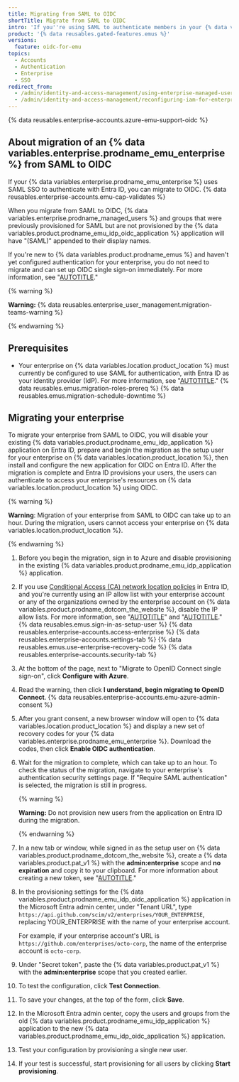 ```yaml
---
title: Migrating from SAML to OIDC
shortTitle: Migrate from SAML to OIDC
intro: 'If you''re using SAML to authenticate members in your {% data variables.enterprise.prodname_emu_enterprise %}, you can migrate to OpenID Connect (OIDC) and benefit from support for your IdP''s Conditional Access Policy.'
product: '{% data reusables.gated-features.emus %}'
versions:
  feature: oidc-for-emu
topics:
  - Accounts
  - Authentication
  - Enterprise
  - SSO
redirect_from:
  - /admin/identity-and-access-management/using-enterprise-managed-users-for-iam/migrating-from-saml-to-oidc
  - /admin/identity-and-access-management/reconfiguring-iam-for-enterprise-managed-users/migrating-from-saml-to-oidc
---
```


{% data reusables.enterprise-accounts.azure-emu-support-oidc %}

## About migration of an {% data variables.enterprise.prodname_emu_enterprise %} from SAML to OIDC

If your {% data variables.enterprise.prodname_emu_enterprise %} uses SAML SSO to authenticate with Entra ID, you can migrate to OIDC. {% data reusables.enterprise-accounts.emu-cap-validates %}

When you migrate from SAML to OIDC, {% data variables.enterprise.prodname_managed_users %} and groups that were previously provisioned for SAML but are not provisioned by the {% data variables.product.prodname_emu_idp_oidc_application %} application will have "(SAML)" appended to their display names.

If you're new to {% data variables.product.prodname_emus %} and haven't yet configured authentication for your enterprise, you do not need to migrate and can set up OIDC single sign-on immediately. For more information, see "[AUTOTITLE](/admin/identity-and-access-management/using-enterprise-managed-users-for-iam/configuring-oidc-for-enterprise-managed-users)."

{% warning %}

**Warning:** {% data reusables.enterprise_user_management.migration-teams-warning %}

{% endwarning %}

## Prerequisites

* Your enterprise on {% data variables.location.product_location %} must currently be configured to use SAML for authentication, with Entra ID as your identity provider (IdP). For more information, see "[AUTOTITLE](/admin/identity-and-access-management/using-enterprise-managed-users-for-iam/configuring-saml-single-sign-on-for-enterprise-managed-users)."
{% data reusables.emus.migration-roles-prereq %}
{% data reusables.emus.migration-schedule-downtime %}

## Migrating your enterprise

To migrate your enterprise from SAML to OIDC, you will disable your existing {% data variables.product.prodname_emu_idp_application %} application on Entra ID, prepare and begin the migration as the setup user for your enterprise on {% data variables.location.product_location %}, then install and configure the new application for OIDC on Entra ID. After the migration is complete and Entra ID provisions your users, the users can authenticate to access your enterprise's resources on {% data variables.location.product_location %} using OIDC.

{% warning %}

**Warning**: Migration of your enterprise from SAML to OIDC can take up to an hour. During the migration, users cannot access your enterprise on {% data variables.location.product_location %}.

{% endwarning %}

1. Before you begin the migration, sign in to Azure and disable provisioning in the existing {% data variables.product.prodname_emu_idp_application %} application.
1. If you use [Conditional Access (CA) network location policies](https://docs.microsoft.com/en-us/azure/active-directory/conditional-access/location-condition) in Entra ID, and you're currently using an IP allow list with your enterprise account or any of the organizations owned by the enterprise account on {% data variables.product.prodname_dotcom_the_website %}, disable the IP allow lists. For more information, see "[AUTOTITLE](/admin/policies/enforcing-policies-for-your-enterprise/enforcing-policies-for-security-settings-in-your-enterprise#managing-allowed-ip-addresses-for-organizations-in-your-enterprise)" and "[AUTOTITLE](/organizations/keeping-your-organization-secure/managing-security-settings-for-your-organization/managing-allowed-ip-addresses-for-your-organization)."
{% data reusables.emus.sign-in-as-setup-user %}
{% data reusables.enterprise-accounts.access-enterprise %}
{% data reusables.enterprise-accounts.settings-tab %}
{% data reusables.emus.use-enterprise-recovery-code %}
{% data reusables.enterprise-accounts.security-tab %}
1. At the bottom of the page, next to "Migrate to OpenID Connect single sign-on", click **Configure with Azure**.
1. Read the warning, then click **I understand, begin migrating to OpenID Connect**.
{% data reusables.enterprise-accounts.emu-azure-admin-consent %}
1. After you grant consent, a new browser window will open to {% data variables.location.product_location %} and display a new set of recovery codes for your {% data variables.enterprise.prodname_emu_enterprise %}. Download the codes, then click **Enable OIDC authentication**.
1. Wait for the migration to complete, which can take up to an hour. To check the status of the migration, navigate to your enterprise's authentication security settings page. If "Require SAML authentication" is selected, the migration is still in progress.

   {% warning %}

   **Warning:** Do not provision new users from the application on Entra ID during the migration.

   {% endwarning %}
1. In a new tab or window, while signed in as the setup user on {% data variables.product.prodname_dotcom_the_website %}, create a {% data variables.product.pat_v1 %} with the **admin:enterprise** scope and **no expiration** and copy it to your clipboard. For more information about creating a new token, see "[AUTOTITLE](/admin/identity-and-access-management/using-enterprise-managed-users-for-iam/configuring-scim-provisioning-for-enterprise-managed-users#creating-a-personal-access-token)."
1. In the provisioning settings for the {% data variables.product.prodname_emu_idp_oidc_application %} application in the Microsoft Entra admin center, under "Tenant URL", type `https://api.github.com/scim/v2/enterprises/YOUR_ENTERPRISE`, replacing YOUR_ENTERPRISE with the name of your enterprise account.

   For example, if your enterprise account's URL is `https://github.com/enterprises/octo-corp`, the name of the enterprise account is `octo-corp`.
1. Under "Secret token", paste the {% data variables.product.pat_v1 %} with the **admin:enterprise** scope that you created earlier.
1. To test the configuration, click **Test Connection**.
1. To save your changes, at the top of the form, click **Save**.
1. In the Microsoft Entra admin center, copy the users and groups from the old {% data variables.product.prodname_emu_idp_application %} application to the new {% data variables.product.prodname_emu_idp_oidc_application %} application.
1. Test your configuration by provisioning a single new user.
1. If your test is successful, start provisioning for all users by clicking **Start provisioning**.
